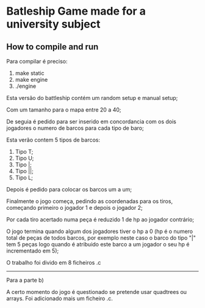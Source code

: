# Batleship Game made for a university subject

## How to compile and run

Para compilar é preciso:

1. make static 
2. make engine
3. ./engine

Esta versão do battleship contém um random setup e manual setup;

Com um tamanho para o mapa entre 20 a 40;

De seguia é pedido para ser inserido em concordancia com os dois jogadores o numero de barcos para cada tipo de baro;

Esta verão contem 5 tipos de barcos:

1. Tipo T;
2. Tipo U;
3. Tipo |; 
4. Tipo ||;
5. Tipo L;


Depois é pedido para colocar os barcos um a um;

Finalmente o jogo começa, pedindo as coordenadas para os tiros, começando primeiro o jogador 1 e depois o jogador 2;

Por cada tiro acertado numa peça é reduzido 1 de hp ao jogador contrário;

O jogo termina quando algum dos jogadores tiver o hp a 0 (hp é o numero total de peças de todos barcos, por exemplo neste caso o barco do tipo "|" tem 5 peças logo quando é atribuido este barco a um jogador o seu hp é incrementado em 5);

O trabalho foi divido em 8 ficheiros .c

-----------------------------------------------------------------------------------------------------------------------------------------------------------------------------------------------

Para a parte b)

A certo momento do jogo é questionado se pretende usar quadtrees ou arrays.
Foi adicionado mais um ficheiro .c.
